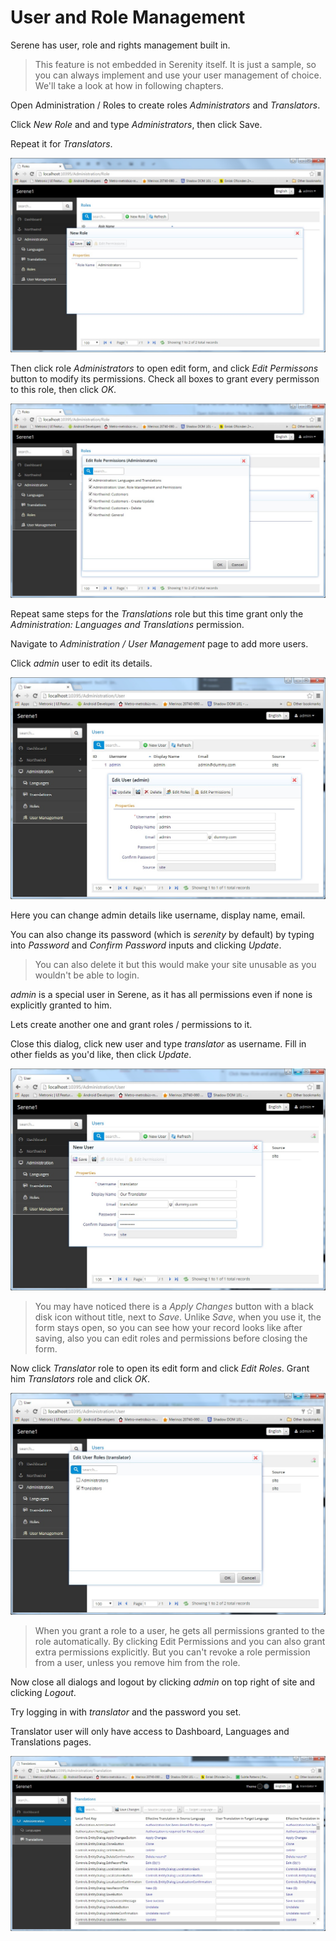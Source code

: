 # User and Role Management

Serene has user, role and rights management built in.

> This feature is not embedded in Serenity itself. It is just a sample, so you can always implement and use your user management of choice. We'll take a look at how in following chapters.

Open Administration / Roles to create roles *Administrators* and *Translators*. 

Click *New Role* and  and type *Administrators*, then click Save.

Repeat it for *Translators*.

![Create Admin Role](img/create_admin_role.jpg)

Then click role *Administrators* to open edit form, and click *Edit Permissons* button to modify its permissions. Check all boxes to grant every permisson to this role, then click *OK*.

![Admin Permissions](img/admin_permissions.jpg)

Repeat same steps for the *Translations* role but this time grant only the *Administration: Languages and Translations* permission.

Navigate to *Administration / User Management* page to add more users.

Click *admin* user to edit its details.

![Edit Admin User](img/edit_admin_user.jpg)

Here you can change admin details like username, display name, email.

You can also change its password (which is *serenity* by default) by typing into *Password* and *Confirm Password* inputs and clicking *Update*.

> You can also delete it but this would make your site unusable as you wouldn't be able to login.

*admin* is a special user in Serene, as it has all permissions even if none is explicitly granted to him.

Lets create another one and grant roles / permissions to it.

Close this dialog, click new user and type *translator* as username. Fill in other fields as you'd like, then click *Update*.

![Create Translator User](img/create_translator_user.jpg)

> You may have noticed there is a *Apply Changes* button with a black disk icon without title, next to *Save*. Unlike *Save*, when you use it, the form stays open, so you can see how your record looks like after saving, also you can edit roles and permissions before closing the form.

Now click *Translator* role to open its edit form and click *Edit Roles*. Grant him *Translators* role and click *OK*.

![Edit Translator Roles](img/edit_translator_roles.jpg)

> When you grant a role to a user, he gets all permissions granted to the role automatically. By clicking Edit Permissions and you can also grant extra permissions explicitly. But you can't revoke a role permission from a user, unless you remove him from the role.

Now close all dialogs and logout by clicking *admin* on top right of site and clicking *Logout*. 

Try logging in with *translator* and the password you set.

Translator user will only have access to Dashboard, Languages and Translations pages.

![Translator Logged In](img/translator_logged_in.jpg)



